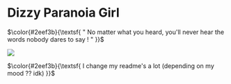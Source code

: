# Dizzy Paranoia Girl

$\color{#2eef3b}{\textsf{ " No matter what you heard, you'll never hear the words nobody dares to say ! " }}$
<p></p>

![](https://i.pinimg.com/736x/4a/4e/6a/4a4e6a43ac5483c523b61798e9b2cdf6.jpg)

<p></p>

$\color{#2eef3b}{\textsf{ I change my readme's a lot (depending on my mood ?? idk) }}$
